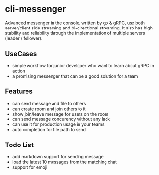 # cli-messenger
Advanced messenger in the console. written by go & gRPC, use both server/client side streaming and bi-directional streaming. It also has high stability and reliability through the implementation of multiple servers (leader / follower).






## UseCases
- simple workflow for junior developer who want to learn about gRPC in action
- a promising messenger that can be a good solution for a team



## Features
- can send message and file to others
- can create room and join others to it
- show join/leave message for users on the room
- can send message concurency without any lack
- can use it for production usage in your teams
- auto completion for file path to send

## Todo List
- add markdown support for sending message
- load the latest 10 messages from the matching chat
- support for emoji




